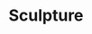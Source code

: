 ---
title: Sculpture
crosslinks:
- polymerclay
- ruxthiel
- SculpturePorn
- Ceramics
- scienceofdeduction
---